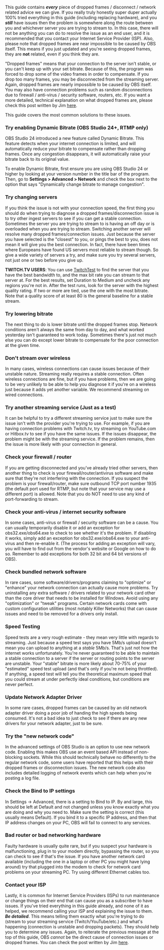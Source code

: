 This guide contains ***every*** piece of dropped frames / disconnect / network related advice we can give. If you really truly honestly super duper actually 100% tried everything in this guide (including replacing hardware), and you ***still*** have issues then the problem is somewhere along the route between you and whichever server you are trying to stream to. In this case, there will not be anything you can do to resolve the issue as an end user, and it is recommended that you contact your Internet Service Provider (ISP). Also, please note that dropped frames are near impossible to be caused by OBS itself. This means if you just updated and you're seeing dropped frames, they are **not** related, even if you think they are.

"Dropped frames" means that your connection to the server isn't stable, or you can't keep up with your set bitrate. Because of this, the program was forced to drop some of the video frames in order to compensate. If you drop too many frames, you may be disconnected from the streaming server. Again, dropped frames are nearly impossible to be caused by OBS itself. You may also have connection problems such as random disconnections due to firewall / anti-virus / security software, routers, etc. If you want a more detailed, technical explanation on what dropped frames are, please check this post written by Jim [here](https://gist.github.com/jp9000/5793a3f4ae15913c858913d6a00824b7). 

This guide covers the most common solutions to these issues.


### Try enabling Dynamic Bitrate (OBS Studio 24+, RTMP only)

OBS Studio 24 introduced a new feature called Dynamic Bitrate. This feature detects when your internet connection is limited, and will automatically reduce your bitrate to compensate rather than dropping frames. Once any congestion disappears, it will automatically raise your bitrate back to its original value.

To enable Dynamic Bitrate, first ensure you are using OBS Studio 24 or higher by looking at your version number in the title bar of the program. Then, go to **Settings > Advanced > Network** and check the box next to the option that says "Dynamically change bitrate to manage congestion".

### Try changing servers

If you think the issue is not with your connection speed, the first thing you should do when trying to diagnose a dropped frames/disconnection issue is to try other ingest servers to see if you can get a stable connection. Sometimes the server you are trying to stream to is having an off day or is overloaded when you are trying to stream. Switching another server will resolve many dropped frames/connection issues. Just because the server you have selected is the "closest" to you, or pings the best to you, does not mean it will give you the best connection. In fact, there have been times where Europeans have found US servers most reliable to stream though. So give a wide variety of servers a try, and make sure you try several servers, not just one or two before you give up.

**TWITCH.TV USERS**: You can use [TwitchTest](https://r1ch.net/projects/twitchtest) to find the server that you have the best bandwidth to, and the max bit rate you can stream to that server at. For the best results, set Duration to Medium and uncheck any regions you're not in. After the test runs, look for the server with the highest quality rating. If two or more are tied, use the one with the most bitrate. Note that a quality score of at least 80 is the general baseline for a stable stream.

### Try lowering bitrate

The next thing to do is lower bitrate until the dropped frames stop. Network conditions aren't always the same from day to day, and what worked yesterday isn't guaranteed to work today. Sometimes there's just not much else you can do except lower bitrate to compensate for the poor connection at the given time.

### Don't stream over wireless

In many cases, wireless connections can cause issues because of their unstable nature. Streaming really requires a stable connection. Often wireless connections are fine, but if you have problems, then we are going to be very unlikely to be able to help you diagnose it if you're on a wireless just because it adds yet another variable. We recommend streaming on wired connections.

### Try another streaming service (Just as a test)

It can be helpful to try a different streaming service just to make sure the issue isn't with the provider you're trying to use. For example, if you are having connection problems with Twitch.tv, try streaming on YouTube.com or Hitbox.tv to see if you have the same issues. If the issues disappear, the problem might be with the streaming service. If the problem remains, then the issue is more likely with your connection in general.

### Check your firewall / router

If you are getting disconnected and you've already tried other servers, then another thing to check is your firewall/router/antivirus software and make sure that they're not interfering with the connection. If you suspect the problem is your firewall/router, make sure outbound TCP port number 1935 (the default port used for RTMP, but note that your service may use a different port) is allowed. Note that you do NOT need to use any kind of port-forwarding to stream.

### Check your anti-virus / internet security software

In some cases, anti-virus or firewall / security software can be a cause. You can usually temporarily disable it or add an exception for obs32.exe/obs64.exe to check to see whether it's the problem. If disabling it works, simply add an exception for obs32.exe/obs64.exe to your anti-virus and then re-enable it. (The process for adding an exception will vary, you will have to find out from the vendor's website or Google on how to do so. Remember to add exceptions for both 32 bit and 64 bit versions of OBS).

### Check bundled network software

In rare cases, some software/drivers/programs claiming to "optimize" or "enhance" your network connection can actually cause more problems. Try uninstalling any extra software / drivers related to your network card other than the core driver that needs to be installed for Windows. Avoid using any "optimization" or "tweak" programs.  Certain network cards come with custom configuration utilities (most notably Killer Networks) that can cause issues and need to be removed for a drivers only install.

### Speed Testing

Speed tests are a very rough estimate - they mean very little with regards to streaming. Just because a speed test says you have 5Mb/s upload doesn't mean you can upload to anything at a *stable* 5Mb/s. That's just not how the internet works unfortunately. You're never guaranteed to be able to maintain a stable connection to a server if the server or routing points to the server are unstable. Your "stable" bitrate is more likely about 70-75% of your "estimated" speed test upload (and that's only if you're not being throttled). If anything, a speed test will tell you the theoretical maximum speed that you could stream at under perfectly ideal conditions, but conditions are never perfect.

### Update Network Adapter Driver

In some rare cases, dropped frames can be caused by an old network adapter driver doing a poor job of handing the high speeds being consumed. It's not a bad idea to just check to see if there are any new drivers for your network adapter, just to be sure.

### Try the "new network code"

In the advanced settings of OBS Studio is an option to use new network code. Enabling this makes OBS use an event based API instead of non-blocking sockets. While this should technically behave no differently to the regular network code, some users have reported that this helps with their dropped frames or disconnection issues. The new network code also includes detailed logging of network events which can help when you're posting a log file.

### Check the Bind to IP settings

In Settings -> Advanced, there is a setting to Bind to IP. By and large, this should be left at Default and not changed unless you know exactly what you are doing and why you need to. Make sure the setting is correct (this usually means Default). If you bind it to a specific IP address, and then that IP address changes on your PC, OBS will fail to connect to any services.

### Bad router or bad networking hardware

Faulty hardware is usually quite rare, but if you suspect your hardware is malfunctioning, plug in to your modem directly, bypassing the router, so you can check to see if that's the issue. If you have another network card available (including the one in a laptop or other PC you might have lying around) try that plugged into the modem to check for network card problems on your streaming PC. Try using different Ethernet cables too.

### Contact your ISP

Lastly, it is common for Internet Service Providers (ISPs) to run maintenance or change things on their end that can cause you as a subscriber to have issues. If you've tried everything in this guide already, and none of it as helped, we recommend calling your ISP and explaining the issue to them. ***Be detailed***. This means telling them exactly what you're trying to do (stream to your streaming service (Twitch/YouTube/etc.) and what's happening (connection is unstable and dropping packets). They should help you to determine any issues. Again, to reiterate the previous message at the top of this guide, OBS *cannot* be the direct cause of connection issues or dropped frames. You can check the post written by Jim [here](https://gist.github.com/jp9000/5793a3f4ae15913c858913d6a00824b7). 